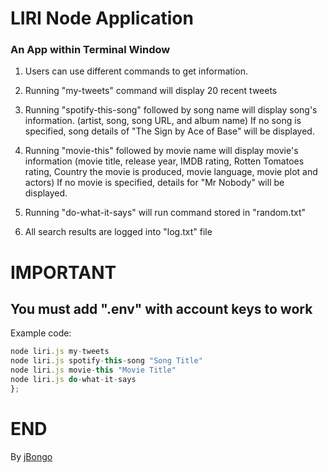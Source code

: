 # LIRI Node Application

### An App within Terminal Window


1) Users can use different commands to get information.

2) Running "my-tweets" command will display 20 recent tweets

3) Running "spotify-this-song" followed by song name will display song's information. (artist, song, song URL, and album name) If no song is specified, song details of "The Sign by Ace of Base" will be displayed.

4) Running "movie-this" followed by movie name will display movie's information (movie title, release year, IMDB rating, Rotten Tomatoes rating, Country the movie is produced, movie language, movie plot and actors) If no movie is specified, details for "Mr Nobody" will be displayed.

5) Running "do-what-it-says" will run command stored in "random.txt" 

6) All search results are logged into "log.txt" file

# IMPORTANT

## You must add ".env" with account keys to work

Example code:

```javascript
node liri.js my-tweets
node liri.js spotify-this-song "Song Title"
node liri.js movie-this "Movie Title"
node liri.js do-what-it-says
};
```

# END


By [jBongo](https://jbongo.github.io/JBR)